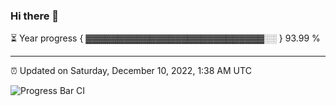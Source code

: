 ### Hi there 👋

⏳ Year progress { ▓▓▓▓▓▓▓▓▓▓▓▓▓▓▓▓▓▓▓▓▓▓▓▓▓▓▓▓░░ } 93.99 %

---

⏰ Updated on Saturday, December 10, 2022, 1:38 AM UTC

![Progress Bar CI](https://github.com/arthurbuhl/arthurbuhl/workflows/Progress%20Bar%20CI/badge.svg)
